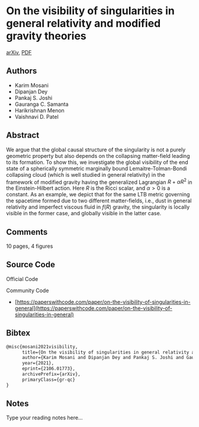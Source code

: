 
# On the visibility of singularities in general relativity and modified gravity theories

[arXiv](https://arxiv.org/abs/2106.01773), [PDF](https://arxiv.org/pdf/2106.01773.pdf)

## Authors

- Karim Mosani
- Dipanjan Dey
- Pankaj S. Joshi
- Gauranga C. Samanta
- Harikrishnan Menon
- Vaishnavi D. Patel

## Abstract

We argue that the global causal structure of the singularity is not a purely geometric property but also depends on the collapsing matter-field leading to its formation. To show this, we investigate the global visibility of the end state of a spherically symmetric marginally bound Lemaitre-Tolman-Bondi collapsing cloud (which is well studied in general relativity) in the framework of modified gravity having the generalized Lagrangian $R+\alpha R^2$ in the Einstein-Hilbert action. Here $R$ is the Ricci scalar, and $\alpha>0$ is a constant. As an example, we depict that for the same LTB metric governing the spacetime formed due to two different matter-fields, i.e., dust in general relativity and imperfect viscous fluid in $f(R)$ gravity, the singularity is locally visible in the former case, and globally visible in the latter case.

## Comments

10 pages, 4 figures

## Source Code

Official Code



Community Code

- [https://paperswithcode.com/paper/on-the-visibility-of-singularities-in-general](https://paperswithcode.com/paper/on-the-visibility-of-singularities-in-general)

## Bibtex

```tex
@misc{mosani2021visibility,
      title={On the visibility of singularities in general relativity and modified gravity theories}, 
      author={Karim Mosani and Dipanjan Dey and Pankaj S. Joshi and Gauranga C. Samanta and Harikrishnan Menon and Vaishnavi D. Patel},
      year={2021},
      eprint={2106.01773},
      archivePrefix={arXiv},
      primaryClass={gr-qc}
}
```

## Notes

Type your reading notes here...

